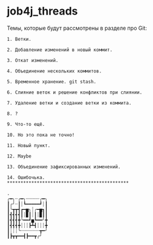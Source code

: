 # job4j_threads

Темы, которые будут рассмотрены в разделе про Git:
 ~~~~~~~~~~~~~~~~~~~~~~~~~~~~~~~~~~~~~~~~~~~
1. Ветки.

2. Добавление изменений в новый коммит.

3. Откат изменений.

4. Объединение нескольких коммитов.

5. Временное хранение. git stash.

6. Слияние веток и решение конфликтов при слиянии.

7. Удаление ветки и создание ветки из коммита.

8. ?

9. Что-то ещё.

10. Но это пока не точно!

11. Новый пункт.

12. Maybe

13. Объединение зафиксированных изменений.

14. Ошибочька.
 *********************************************

.
╭━╮┈╭━╮┈┈┈┈┈╭━╮
┃╭╯┈┃┊┗━━━━━┛┊┃
┃╰┳┳┫┏━▅╮┊╭━▅┓┃
┃┫┫┫┫┃┊▉┃┊┃┊▉┃┃
┃┫┫┫╋╰━━┛▅┗━━╯╋
┃┫┫┫╋┊┊┊┣┻┫┊┊┊╋
┃┊┊┊╰┈┈┈┈┈┈┈┳━╯
┃┣┳┳━━┫┣━━┳╭╯


 